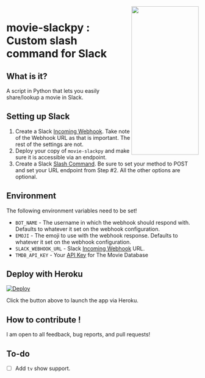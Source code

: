 <img align="right" src="http://i.imgur.com/Xk1qB3A.png" height="389" width="176">

# movie-slackpy : Custom slash command for Slack

## What is it?
A script in Python that lets you easily share/lookup a movie in Slack.

## Setting up Slack
1. Create a Slack [Incoming Webhook](https://my.slack.com/services/new/incoming-webhook/). Take note of the Webhook URL as that is important. The rest of the settings are not.
2. Deploy your copy of `movie-slackpy` and make sure it is accessible via an endpoint.
3. Create a Slack [Slash Command](https://my.slack.com/services/new/slash-commands). Be sure to set your method to POST and set your URL endpoint from Step #2. All the other options are optional.

## Environment
The following environment variables need to be set!

- `BOT_NAME` - The username in which the webhook should respond with. Defaults to whatever it set on the webhook configuration.
- `EMOJI` - The emoji to use with the webhook response. Defaults to whatever it set on the webhook configuration.
- `SLACK_WEBHOOK_URL` - Slack [Incoming Webhook](https://my.slack.com/services/new/incoming-webhook/) URL.
- `TMDB_API_KEY` - Your [API Key](https://developers.themoviedb.org/3/getting-started) for The Movie Database

## Deploy with Heroku
[![Deploy](https://www.herokucdn.com/deploy/button.svg)](https://heroku.com/deploy?template=https://github.com/arukaen/movie-slackpy)

Click the button above to launch the app via Heroku.

## How to contribute !
I am open to all feedback, bug reports, and pull requests!

## To-do
- [ ] Add `tv` show support. 
